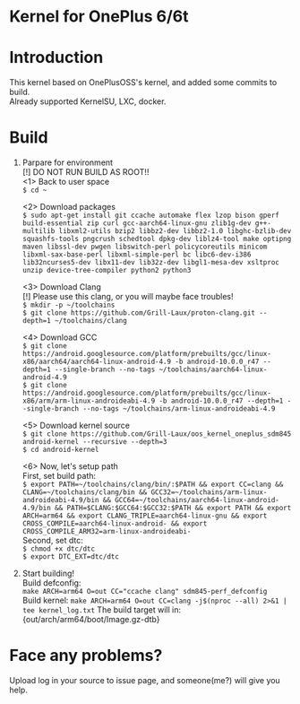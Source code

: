 # Kernel for OnePlus 6/6t
# Introduction
This kernel based on OnePlusOSS's kernel, and added some commits to build.  
Already supported KernelSU, LXC, docker.
# Build
1. Parpare for environment  
  [!] DO NOT RUN BUILD AS ROOT!!  
    <1> Back to user space  
      `$ cd ~`
  
    <2> Download packages  
      `$ sudo apt-get install git ccache automake flex lzop bison gperf build-essential zip curl gcc-aarch64-linux-gnu zlib1g-dev g++-multilib libxml2-utils bzip2 libbz2-dev libbz2-1.0 libghc-bzlib-dev squashfs-tools pngcrush schedtool dpkg-dev liblz4-tool make optipng maven libssl-dev pwgen libswitch-perl policycoreutils minicom libxml-sax-base-perl libxml-simple-perl bc libc6-dev-i386 lib32ncurses5-dev libx11-dev lib32z-dev libgl1-mesa-dev xsltproc unzip device-tree-compiler python2 python3`  
  
    <3> Download Clang  
      [!] Please use this clang, or you will maybe face troubles!  
      `$ mkdir -p ~/toolchains`  
      `$ git clone https://github.com/Grill-Laux/proton-clang.git --depth=1 ~/toolchains/clang`  
  
    <4> Download GCC  
      `$ git clone https://android.googlesource.com/platform/prebuilts/gcc/linux-x86/aarch64/aarch64-linux-android-4.9 -b android-10.0.0_r47 --depth=1 --single-branch --no-tags ~/toolchains/aarch64-linux-android-4.9`  
      `$ git clone https://android.googlesource.com/platform/prebuilts/gcc/linux-x86/arm/arm-linux-androideabi-4.9 -b android-10.0.0_r47 --depth=1 --single-branch --no-tags ~/toolchains/arm-linux-androideabi-4.9`  
  
    <5> Download kernel source  
      `$ git clone https://github.com/Grill-Laux/oos_kernel_oneplus_sdm845 android-kernel --recursive --depth=3`  
      `$ cd android-kernel`  
  
    <6> Now, let's setup path  
    First, set build path:  
      `$ export PATH=~/toolchains/clang/bin/:$PATH && export CC=clang && CLANG=~/toolchains/clang/bin && GCC32=~/toolchains/arm-linux-androideabi-4.9/bin && GCC64=~/toolchains/aarch64-linux-android-4.9/bin && PATH=$CLANG:$GCC64:$GCC32:$PATH && export PATH && export ARCH=arm64 && export CLANG_TRIPLE=aarch64-linux-gnu && export CROSS_COMPILE=aarch64-linux-android- && export CROSS_COMPILE_ARM32=arm-linux-androideabi-`  
    Second, set dtc:  
      `$ chmod +x dtc/dtc`  
      `$ export DTC_EXT=dtc/dtc`  
  
2. Start building!  
    Build defconfig:  
      `make ARCH=arm64 O=out CC="ccache clang" sdm845-perf_defconfig`  
    Build kernel:
      `make ARCH=arm64 O=out CC=clang -j$(nproc --all) 2>&1 | tee kernel_log.txt`
   The build target will in: {out/arch/arm64/boot/Image.gz-dtb}
# Face any problems?
Upload log in your source to issue page, and someone(me?) will give you help.
